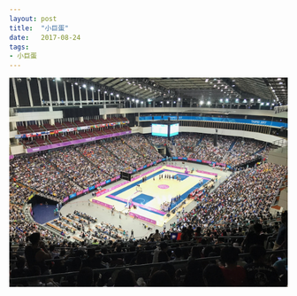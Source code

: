 ```yaml
---
layout: post
title:  "小巨蛋"
date:   2017-08-24
tags:
- 小巨蛋
---
```

![小巨蛋](/media/2017-08-24-小巨蛋.jpeg)
